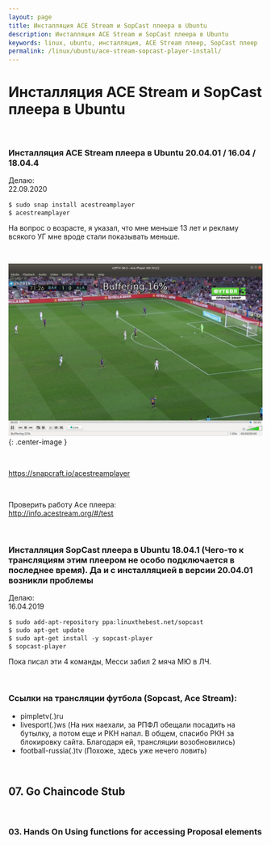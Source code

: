 ```yaml
---
layout: page
title: Инсталляция ACE Stream и SopCast плеера в Ubuntu
description: Инсталляция ACE Stream и SopCast плеера в Ubuntu
keywords: linux, ubuntu, инсталляция, ACE Stream плеер, SopCast плеер
permalink: /linux/ubuntu/ace-stream-sopcast-player-install/
---
```


# Инсталляция ACE Stream и SopCast плеера в Ubuntu

<br/>

### Инсталляция ACE Stream плеера в Ubuntu 20.04.01 / 16.04 / 18.04.4

Делаю:  
22.09.2020

    $ sudo snap install acestreamplayer
    $ acestreamplayer

На вопрос о возрасте, я указал, что мне меньше 13 лет и рекламу всякого УГ мне вроде стали показывать меньше.

<br/>

![Установка Ace плеера в Ubuntu 18.04.1](/img/linux/ubuntu/ace-player-installation/ace-18-04.png "Установка Ace плеера в Ubuntu 18.04.1"){: .center-image }

<br/>

https://snapcraft.io/acestreamplayer

<br/>

Проверить работу Ace плеера:  
http://info.acestream.org/#/test



<br/>

### Инсталляция SopCast плеера в Ubuntu 18.04.1 (Чего-то к трансляциям этим плеером не особо подключается в последнее время). Да и с инсталляцией в версии 20.04.01 возникли проблемы

Делаю:  
16.04.2019

    $ sudo add-apt-repository ppa:linuxthebest.net/sopcast
    $ sudo apt-get update
    $ sudo apt-get install -y sopcast-player
    $ sopcast-player

Пока писал эти 4 команды, Месси забил 2 мяча МЮ в ЛЧ.

<br/>

### Ссылки на трансляции футбола (Sopcast, Ace Stream):

-   pimpletv(.)ru
-   livesport(.)ws (На них наехали, за РПФЛ обещали посадить на бутылку, а потом еще и РКН напал. В общем, спасибо РКН за блокировку сайта. Благодаря ей, трансляции возобновились)
-   football-russia(.)tv (Похоже, здесь уже нечего ловить)


<br/>

## 07. Go Chaincode Stub

<br/>

### 03. Hands On Using functions for accessing Proposal elements

